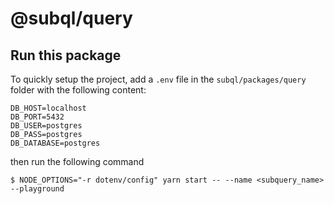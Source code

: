 # @subql/query

## Run this package

To quickly setup the project, add a `.env` file in the `subql/packages/query` folder with the following content:

```
DB_HOST=localhost
DB_PORT=5432
DB_USER=postgres
DB_PASS=postgres
DB_DATABASE=postgres
```

then run the following command

```
$ NODE_OPTIONS="-r dotenv/config" yarn start -- --name <subquery_name> --playground
```
